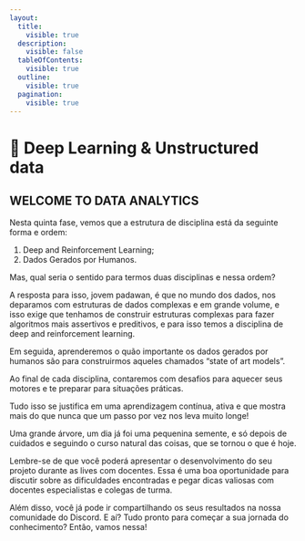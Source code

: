 ```yaml
---
layout:
  title:
    visible: true
  description:
    visible: false
  tableOfContents:
    visible: true
  outline:
    visible: true
  pagination:
    visible: true
---
```


# 🤖 Deep Learning & Unstructured data

## WELCOME TO DATA ANALYTICS

Nesta quinta fase, vemos que a estrutura de disciplina está da seguinte forma e ordem:

1. Deep and Reinforcement Learning;
2. Dados Gerados por Humanos.

Mas, qual seria o sentido para termos duas disciplinas e nessa ordem?

A resposta para isso, jovem padawan, é que no mundo dos dados, nos deparamos com estruturas de dados complexas e em grande volume, e isso exige que tenhamos de construir estruturas complexas para fazer algoritmos mais assertivos e preditivos, e para isso temos a disciplina de deep and reinforcement learning.

Em seguida, aprenderemos o quão importante os dados gerados por humanos são para construirmos aqueles chamados “state of art models”.

Ao final de cada disciplina, contaremos com desafios para aquecer seus motores e te preparar para situações práticas.

Tudo isso se justifica em uma aprendizagem contínua, ativa e que mostra mais do que nunca que um passo por vez nos leva muito longe!

Uma grande árvore, um dia já foi uma pequenina semente, e só depois de cuidados e seguindo o curso natural das coisas, que se tornou o que é hoje.

Lembre-se de que você poderá apresentar o desenvolvimento do seu projeto durante as lives com docentes. Essa é uma boa oportunidade para discutir sobre as dificuldades encontradas e pegar dicas valiosas com docentes especialistas e colegas de turma.

Além disso, você já pode ir compartilhando os seus resultados na nossa comunidade do Discord. E aí? Tudo pronto para começar a sua jornada do conhecimento? Então, vamos nessa!
